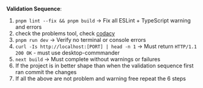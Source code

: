 **Validation Sequence**:

1. `pnpm lint --fix && pnpm build` → Fix all ESLint + TypeScript warning and errors
2. check the problems tool, check [codacy](../.././codacy-check.prompt.md)
3. `pnpm run dev` → Verify no terminal or console errors
4. `curl -Is http://localhost:[PORT] | head -n 1` → Must return `HTTP/1.1 200 OK` - must use desktop-commmander
5. `next build` → Must complete without warnings or failures
6. If the project is in better shape than when the validation sequence first ran commit the changes
7. If all the above are not problem and warning free repeat the 6 steps
